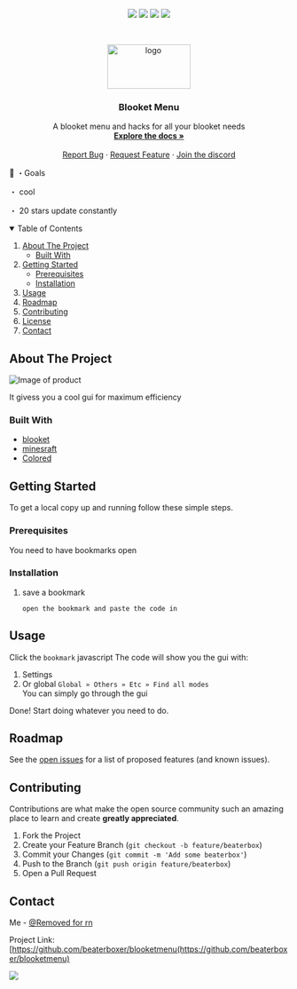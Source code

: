 <p align="center">
<img src=https://img.shields.io/github/stars/beaterboxer/blooketmenu?style=for-the-badge&logo=appveyor&color=blue />
<img src=https://img.shields.io/github/forks/beaterboxer/blooketmenu?style=for-the-badge&logo=appveyor&color=blue />
<img src=https://img.shields.io/github/issues/beaterboxer/blooketmenu?style=for-the-badge&logo=appveyor&color=informational />
<img src=https://img.shields.io/github/issues-pr/beaterboxer/blooketmenu?style=for-the-badge&logo=appveyor&color=informational />
</p>
<br />
<p align="center">
  <a href="https://github.com/othneildrew/Best-README-Template">
    <img src="assets/logo.jpg" alt="logo" width="150" height="80">
  </a>
  
  <h3 align="center">Blooket Menu</h3>

  <p align="center">
    A blooket menu and hacks for all your blooket needs
    <br />
    <a href="https://github.com/beaterboxer/blooketmenu"><strong>Explore the docs »</strong></a>
    <br />
    <br />
    <a href="https://github.com/beaterboxer/blooketmenu/issues">Report Bug</a>
    ·
    <a href="https://github.com/beaterboxer/blooketmenu/issues">Request Feature</a>
      ·
    <a href="https://discord.gg/qybBqmkcnE">Join the discord</a>
  </p>
</p>
  🥅 ・Goals

・ cool

・ 20  stars update constantly
  
<details open="open">
  <summary>Table of Contents</summary>
  <ol>
    <li>
      <a href="#about-the-project">About The Project</a>
      <ul>
        <li><a href="#built-with">Built With</a></li>
      </ul>
    </li>
    <li>
      <a href="#getting-started">Getting Started</a>
      <ul>
        <li><a href="#prerequisites">Prerequisites</a></li>
        <li><a href="#installation">Installation</a></li>
      </ul>
    </li>
    <li><a href="#usage">Usage</a></li>
    <li><a href="#roadmap">Roadmap</a></li>
    <li><a href="#contributing">Contributing</a></li>
    <li><a href="#copyright">License</a></li>
    <li><a href="#contact">Contact</a></li>
  </ol>
</details>

## About The Project

<img src="assets/example.png" alt="Image of product">

It givess you a cool gui for maximum efficiency

### Built With

* [blooket](https://blooket.com)
* [minesraft](https://github.com/minesraft)
* [Colored](https://gitlab.com/dslackw/colored)

## Getting Started

To get a local copy up and running follow these simple steps.

### Prerequisites
You need to have bookmarks open

### Installation
1. save a bookmark
   ```
   open the bookmark and paste the code in
   ```

   

   
## Usage

Click the `bookmark` javascript
The code will show you the gui with:
1. Settings
2. Or global
   ```Global » Others » Etc » Find all modes```  
   You can simply go through the gui

Done! Start doing whatever you need to do.


## Roadmap

See the [open issues](https://github.com/beaterboxer/blooketmenu/issues) for a list of proposed features (and known issues).

## Contributing

Contributions are what make the open source community such an amazing place to learn and create **greatly appreciated**.

1. Fork the Project
2. Create your Feature Branch (`git checkout -b feature/beaterbox`)
3. Commit your Changes (`git commit -m 'Add some beaterbox'`)
4. Push to the Branch (`git push origin feature/beaterbox`)
5. Open a Pull Request


## Contact

Me - [@Removed for rn](https://www.discordapp.com) 

Project Link: [https://github.com/beaterboxer/blooketmenu(https://github.com/beaterboxer/blooketmenu)

<!-- Statistics -->  

<p>
<img src=https://komarev.com/ghpvc/?username=beaterbox />
</p>
